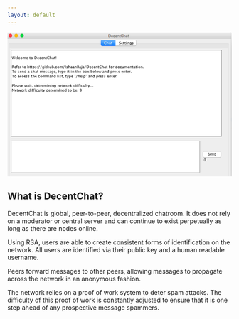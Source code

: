 ```yaml
---
layout: default
---
```

![Screenshot](assets/screenshot.png)

## What is DecentChat?
DecentChat is global, peer-to-peer, decentralized chatroom. It does not rely on a moderator or central server and can continue to exist perpetually as long as there are nodes online. 

Using RSA, users are able to create consistent forms of identification on the network. All users are identified via their public key and a human readable username. 

Peers forward messages to other peers, allowing messages to propagate across the network in an anonymous fashion. 

The network relies on a proof of work system to deter spam attacks. The difficulty of this proof of work is constantly adjusted to ensure that it is one step ahead of any prospective message spammers.  
